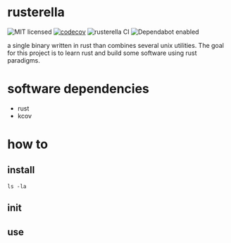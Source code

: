 # rusterella

![MIT licensed](https://img.shields.io/badge/license-MIT-blue.svg)
[![codecov](https://codecov.io/gh/bboortz/monorepo/branch/test-coverage/graph/badge.svg?token=9KB9BOP1UU)](https://codecov.io/gh/bboortz/monorepo)
![rusterella CI](https://github.com/actions-rs/toolchain/workflows/rusterella%20CI/badge.svg)
![Dependabot enabled](https://api.dependabot.com/badges/status?host=github&repo=bboortz/monorepo)

a single binary written in rust than combines several unix utilities.
The goal for this project is to learn rust and build some software using rust paradigms.


# software dependencies

* rust
* kcov


# how to

## install

```
ls -la
```

## init

## use



